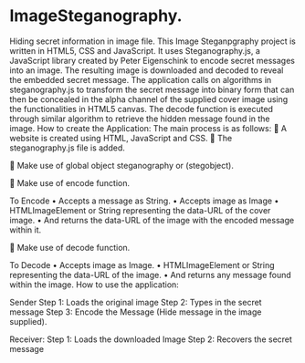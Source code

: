 # ImageSteganography.
Hiding secret information in image file.
This Image Steganpgraphy project is written in HTML5, CSS and JavaScript. It uses Steganography.js, a JavaScript library created by Peter Eigenschink to encode secret messages into an image. The resulting image is downloaded and decoded to reveal the embedded secret message.
The application calls on algorithms in steganography.js to transform the secret message into binary form that can then be concealed in the alpha channel of the supplied cover image using the functionalities in HTML5 canvas. The decode function is executed through similar algorithm to retrieve the hidden message found in the image.
How to create the Application:
The main process is as follows:
	A website is created using HTML, JavaScript and CSS.
	The steganography.js file is added.
<script src="steganography.min.js"></script>

	Make use of global object steganography or (stegobject).

	Make use of encode function.

To Encode
•	Accepts a message as String. 
•	Accepts image as Image
•	HTMLImageElement or String representing the data-URL of the cover image.
•	And returns the data-URL of the image with the encoded message within it.

	Make use of decode function.

To Decode
•	Accepts image as Image.
•	HTMLImageElement or String representing the data-URL of the image.
•	And returns any message found within the image.
How to use the application:


Sender
Step 1: Loads the original image
Step 2: Types in the secret message
Step 3:  Encode the Message (Hide message in the image supplied).


Receiver: 
Step 1: Loads the downloaded Image
Step 2: Recovers the secret message

